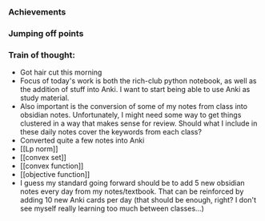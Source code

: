 ### Achievements


### Jumping off points


### Train of thought:
- Got hair cut this morning
- Focus of today's work is both the rich-club python notebook, as well as the addition of stuff into Anki. I want to start being able to use Anki as study material.
- Also important is the conversion of some of my notes from class into obsidian notes. Unfortunately, I might need some way to get things clustered in a way that makes sense for review. Should what I include in these daily notes cover the keywords from each class?
- Converted quite a few notes into Anki
- [[Lp norm]]
- [[convex set]]
- [[convex function]]
- [[objective function]]
- I guess my standard going forward should be to add 5 new obsidian notes every day from my notes/textbook. That can be reinforced by adding 10 new Anki cards per day (that should be enough, right? I don't see myself really learning too much between classes...)

